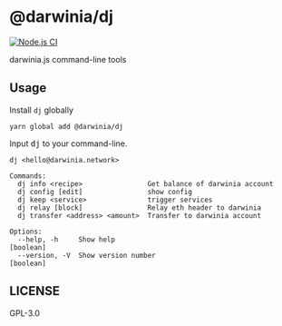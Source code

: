 # @darwinia/dj

[![Node.js CI][workflow-badge]][github]

darwinia.js command-line tools

## Usage

Install `dj` globally

```shell
yarn global add @darwinia/dj
```

Input <kbd>dj</kbd> to your command-line.

```text
dj <hello@darwinia.network>

Commands:
  dj info <recipe>                Get balance of darwinia account
  dj config [edit]                show config
  dj keep <service>               trigger services
  dj relay [block]                Relay eth header to darwinia
  dj transfer <address> <amount>  Transfer to darwinia account

Options:
  --help, -h     Show help                                             [boolean]
  --version, -V  Show version number                                   [boolean]
```

## LICENSE

GPL-3.0

[github]: https://github.com/darwinia-network/darwinia.js
[workflow-badge]: https://github.com/darwinia-network/darwinia.js/workflows/Node.js%20CI/badge.svg
